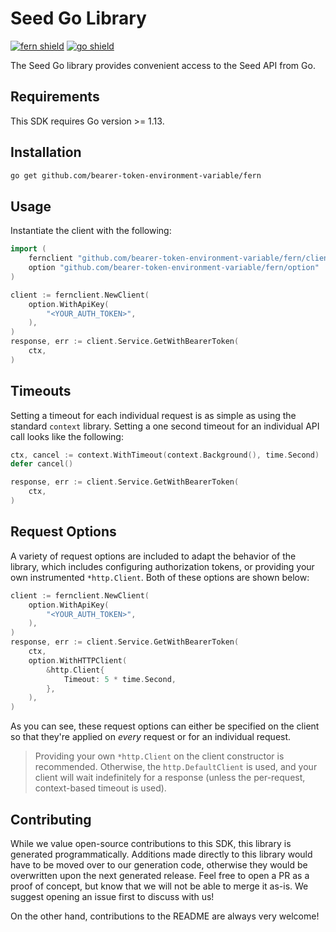 # Seed Go Library

[![fern shield](https://img.shields.io/badge/%F0%9F%8C%BF-SDK%20generated%20by%20Fern-brightgreen)](https://github.com/fern-api/fern)
[![go shield](https://img.shields.io/badge/go-docs-blue)](https://pkg.go.dev/github.com/bearer-token-environment-variable/fern)

The Seed Go library provides convenient access to the Seed API from Go.

## Requirements

This SDK requires Go version >= 1.13.

## Installation

```sh
go get github.com/bearer-token-environment-variable/fern
```

## Usage

Instantiate the client with the following:

```go
import (
	fernclient "github.com/bearer-token-environment-variable/fern/client"
	option "github.com/bearer-token-environment-variable/fern/option"
)

client := fernclient.NewClient(
	option.WithApiKey(
		"<YOUR_AUTH_TOKEN>",
	),
)
response, err := client.Service.GetWithBearerToken(
	ctx,
)
```

## Timeouts

Setting a timeout for each individual request is as simple as
using the standard `context` library. Setting a one second timeout
for an individual API call looks like the following:

```go
ctx, cancel := context.WithTimeout(context.Background(), time.Second)
defer cancel()

response, err := client.Service.GetWithBearerToken(
	ctx,
)
```

## Request Options

A variety of request options are included to adapt the behavior of the library,
which includes configuring authorization tokens, or providing your own instrumented
`*http.Client`. Both of these options are shown below:

```go
client := fernclient.NewClient(
	option.WithApiKey(
		"<YOUR_AUTH_TOKEN>",
	),
)
response, err := client.Service.GetWithBearerToken(
	ctx,
	option.WithHTTPClient(
		&http.Client{
			Timeout: 5 * time.Second,
		},
	),
)
```
As you can see, these request options can either be specified on the client so that
they're applied on _every_ request or for an individual request.

> Providing your own `*http.Client` on the client constructor is recommended. Otherwise,
> the `http.DefaultClient` is used, and your client will wait indefinitely for a response
> (unless the per-request, context-based timeout is used).


## Contributing

While we value open-source contributions to this SDK, this library is generated programmatically.
Additions made directly to this library would have to be moved over to our generation code,
otherwise they would be overwritten upon the next generated release. Feel free to open a PR as
a proof of concept, but know that we will not be able to merge it as-is. We suggest opening
an issue first to discuss with us!

On the other hand, contributions to the README are always very welcome!